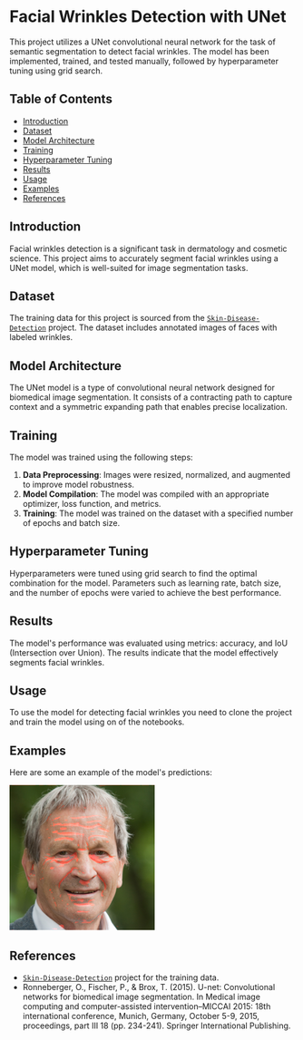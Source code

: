 # Facial Wrinkles Detection with UNet

This project utilizes a UNet convolutional neural network for the task of semantic segmentation to detect facial wrinkles. The model has been implemented, trained, and tested manually, followed by hyperparameter tuning using grid search.

## Table of Contents
- [Introduction](#introduction)
- [Dataset](#dataset)
- [Model Architecture](#model-architecture)
- [Training](#training)
- [Hyperparameter Tuning](#hyperparameter-tuning)
- [Results](#results)
- [Usage](#usage)
- [Examples](#examples)
- [References](#references)

## Introduction
Facial wrinkles detection is a significant task in dermatology and cosmetic science. This project aims to accurately segment facial wrinkles using a UNet model, which is well-suited for image segmentation tasks.

## Dataset
The training data for this project is sourced from the [`Skin-Disease-Detection`](https://github.com/gjain307/Skin-Disease-Detection/tree/master/dataset) project. The dataset includes annotated images of faces with labeled wrinkles.

## Model Architecture
The UNet model is a type of convolutional neural network designed for biomedical image segmentation. It consists of a contracting path to capture context and a symmetric expanding path that enables precise localization.

## Training
The model was trained using the following steps:
1. **Data Preprocessing**: Images were resized, normalized, and augmented to improve model robustness.
2. **Model Compilation**: The model was compiled with an appropriate optimizer, loss function, and metrics.
3. **Training**: The model was trained on the dataset with a specified number of epochs and batch size.

## Hyperparameter Tuning
Hyperparameters were tuned using grid search to find the optimal combination for the model. Parameters such as learning rate, batch size, and the number of epochs were varied to achieve the best performance.

## Results
The model's performance was evaluated using metrics: accuracy, and IoU (Intersection over Union). The results indicate that the model effectively segments facial wrinkles.

## Usage
To use the model for detecting facial wrinkles you need to clone the project and train the model using on of the notebooks.

## Examples
Here are some an example of the model's predictions:

![wrinkle masked man](assets/result.png)

## References
- [`Skin-Disease-Detection`](https://github.com/gjain307/Skin-Disease-Detection/) project for the training data.
- Ronneberger, O., Fischer, P., & Brox, T. (2015). U-net: Convolutional networks for biomedical image segmentation. In Medical image computing and computer-assisted intervention–MICCAI 2015: 18th international conference, Munich, Germany, October 5-9, 2015, proceedings, part III 18 (pp. 234-241). Springer International Publishing.